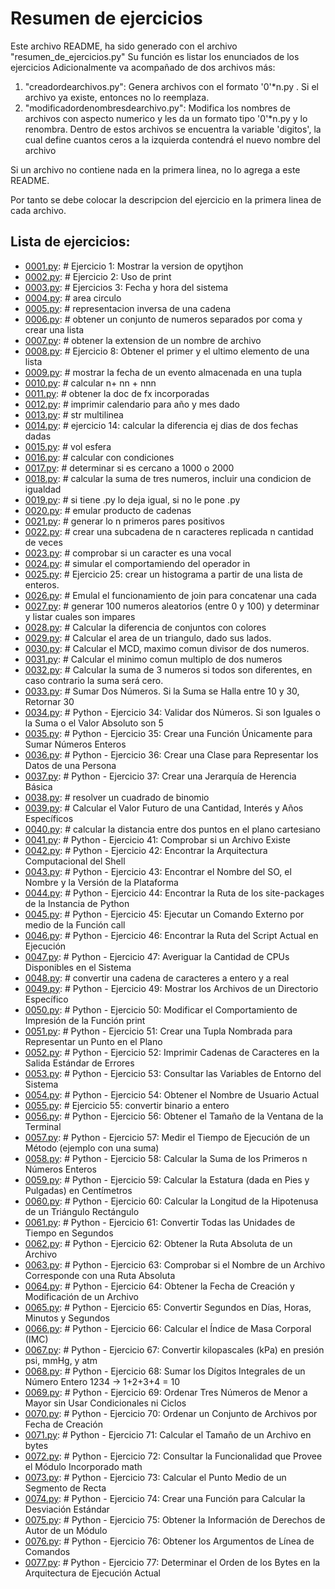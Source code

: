 
# Resumen de ejercicios 

Este archivo README, ha sido generado con el archivo "resumen_de_ejercicios.py"
Su función es listar los enunciados de los ejercicios
Adicionalmente va acompañado de dos archivos más:
1. "creadordearchivos.py": Genera archivos con el formato '0'*n.py . Si el archivo ya existe, entonces no lo reemplaza.
2. "modificadordenombresdearchivo.py": Modifica los nombres de archivos con aspecto numerico y les da un formato tipo '0'*n.py y lo renombra.
Dentro de estos archivos se encuentra la variable 'digitos', la cual define cuantos ceros a la izquierda contendrá el nuevo nombre del archivo

Si un archivo no contiene nada en la primera linea, no lo agrega a este README.

Por tanto se debe colocar la descripcion del ejercicio en la primera linea de cada archivo.

## Lista de ejercicios:


* [0001.py](0001.py): # Ejercicio 1: Mostrar la version de opytjhon
* [0002.py](0002.py): # Ejercicio 2: Uso de print
* [0003.py](0003.py): # Ejercicios 3: Fecha y hora del sistema
* [0004.py](0004.py): # area circulo
* [0005.py](0005.py): # representacion inversa de una cadena
* [0006.py](0006.py): # obtener un conjunto de numeros separados por coma y crear una lista
* [0007.py](0007.py): # obtener la extension de un nombre de archivo
* [0008.py](0008.py): # Ejercicio 8: Obtener el primer y el ultimo elemento de una lista
* [0009.py](0009.py): # mostrar la fecha de un evento almacenada en una tupla
* [0010.py](0010.py): # calcular n+ nn + nnn
* [0011.py](0011.py): # obtener la doc de fx incorporadas
* [0012.py](0012.py): # imprimir calendario para año y mes dado
* [0013.py](0013.py): # str multilinea
* [0014.py](0014.py): # ejercicio 14: calcular la diferencia ej dias de dos fechas dadas
* [0015.py](0015.py): # vol esfera
* [0016.py](0016.py): # calcular con condiciones
* [0017.py](0017.py): #  determinar si es cercano a 1000 o 2000
* [0018.py](0018.py): # calcular la suma de tres numeros, incluir una condicion de igualdad
* [0019.py](0019.py): # si tiene .py lo deja igual, si no le pone .py
* [0020.py](0020.py): # emular producto de cadenas
* [0021.py](0021.py): # generar lo n primeros pares positivos
* [0022.py](0022.py): # crear una subcadena de n caracteres replicada n cantidad de veces
* [0023.py](0023.py): # comprobar si un caracter es una vocal
* [0024.py](0024.py): # simular el comportamiendo del operador in
* [0025.py](0025.py): # Ejercicio 25: crear un histograma a partir de una lista de enteros.
* [0026.py](0026.py): # Emulal el funcionamiento de join para concatenar una cada
* [0027.py](0027.py): # generar 100  numeros aleatorios (entre 0 y 100) y determinar y listar cuales son impares
* [0028.py](0028.py): # Calcular la diferencia de conjuntos con colores
* [0029.py](0029.py): # Calcular el area de un triangulo, dado sus lados.
* [0030.py](0030.py): # Calcular el MCD, maximo comun divisor de dos numeros.
* [0031.py](0031.py): # Calcular el minimo comun multiplo de dos numeros
* [0032.py](0032.py): # Calcular la suma de 3 numeros si todos son diferentes, en caso contrario la suma será cero.
* [0033.py](0033.py): # Sumar Dos Números. Si la Suma se Halla entre 10 y 30, Retornar 30
* [0034.py](0034.py): # Python - Ejercicio 34: Validar dos Números. Si son Iguales o la Suma o el Valor Absoluto son 5
* [0035.py](0035.py): # Python - Ejercicio 35: Crear una Función Únicamente para Sumar Números Enteros
* [0036.py](0036.py): # Python - Ejercicio 36: Crear una Clase para Representar los Datos de una Persona
* [0037.py](0037.py): # Python - Ejercicio 37: Crear una Jerarquía de Herencia Básica
* [0038.py](0038.py): # resolver un cuadrado de binomio
* [0039.py](0039.py): # Calcular el Valor Futuro de una Cantidad, Interés y Años Específicos
* [0040.py](0040.py): # calcular la distancia entre dos puntos en el plano cartesiano
* [0041.py](0041.py): # Python - Ejercicio 41: Comprobar si un Archivo Existe
* [0042.py](0042.py): # Python - Ejercicio 42: Encontrar la Arquitectura Computacional del Shell
* [0043.py](0043.py): # Python - Ejercicio 43: Encontrar el Nombre del SO, el Nombre y la Versión de la Plataforma
* [0044.py](0044.py): # Python - Ejercicio 44: Encontrar la Ruta de los site-packages de la Instancia de Python
* [0045.py](0045.py): # Python - Ejercicio 45: Ejecutar un Comando Externo por medio de la Función call
* [0046.py](0046.py): # Python - Ejercicio 46: Encontrar la Ruta del Script Actual en Ejecución
* [0047.py](0047.py): # Python - Ejercicio 47: Averiguar la Cantidad de CPUs Disponibles en el Sistema
* [0048.py](0048.py): # convertir una cadena de caracteres a entero y a real
* [0049.py](0049.py): # Python - Ejercicio 49: Mostrar los Archivos de un Directorio Específico
* [0050.py](0050.py): # Python - Ejercicio 50: Modificar el Comportamiento de Impresión de la Función print
* [0051.py](0051.py): # Python - Ejercicio 51: Crear una Tupla Nombrada para Representar un Punto en el Plano
* [0052.py](0052.py): # Python - Ejercicio 52: Imprimir Cadenas de Caracteres en la Salida Estándar de Errores
* [0053.py](0053.py): # Python - Ejercicio 53: Consultar las Variables de Entorno del Sistema
* [0054.py](0054.py): # Python - Ejercicio 54: Obtener el Nombre de Usuario Actual
* [0055.py](0055.py): # Ejercicio 55: convertir binario a entero
* [0056.py](0056.py): # Python - Ejercicio 56: Obtener el Tamaño de la Ventana de la Terminal
* [0057.py](0057.py): # Python - Ejercicio 57: Medir el Tiempo de Ejecución de un Método (ejemplo con una suma)
* [0058.py](0058.py): # Python - Ejercicio 58: Calcular la Suma de los Primeros n Números Enteros
* [0059.py](0059.py): # Python - Ejercicio 59: Calcular la Estatura (dada en Pies y Pulgadas) en Centímetros
* [0060.py](0060.py): # Python - Ejercicio 60: Calcular la Longitud de la Hipotenusa de un Triángulo Rectángulo
* [0061.py](0061.py): # Python - Ejercicio 61: Convertir Todas las Unidades de Tiempo en Segundos
* [0062.py](0062.py): # Python - Ejercicio 62: Obtener la Ruta Absoluta de un Archivo
* [0063.py](0063.py): # Python - Ejercicio 63: Comprobar si el Nombre de un Archivo Corresponde con una Ruta Absoluta
* [0064.py](0064.py): # Python - Ejercicio 64: Obtener la Fecha de Creación y Modificación de un Archivo
* [0065.py](0065.py): # Python - Ejercicio 65: Convertir Segundos en Días, Horas, Minutos y Segundos
* [0066.py](0066.py): # Python - Ejercicio 66: Calcular el Índice de Masa Corporal (IMC)
* [0067.py](0067.py): # Python - Ejercicio 67: Convertir kilopascales (kPa) en presión psi, mmHg, y atm
* [0068.py](0068.py): # Python - Ejercicio 68: Sumar los Dígitos Integrales de un Número Entero  1234 -> 1+2+3+4 = 10
* [0069.py](0069.py): # Python - Ejercicio 69: Ordenar Tres Números de Menor a Mayor sin Usar Condicionales ni Ciclos
* [0070.py](0070.py): # Python - Ejercicio 70: Ordenar un Conjunto de Archivos por Fecha de Creación
* [0071.py](0071.py): # Python - Ejercicio 71: Calcular el Tamaño de un Archivo en bytes
* [0072.py](0072.py): # Python - Ejercicio 72: Consultar la Funcionalidad que Provee el Módulo Incorporado math
* [0073.py](0073.py): # Python - Ejercicio 73: Calcular el Punto Medio de un Segmento de Recta
* [0074.py](0074.py): # Python - Ejercicio 74: Crear una Función para Calcular la Desviación Estándar
* [0075.py](0075.py): # Python - Ejercicio 75: Obtener la Información de Derechos de Autor de un Módulo
* [0076.py](0076.py): # Python - Ejercicio 76: Obtener los Argumentos de Línea de Comandos
* [0077.py](0077.py): # Python - Ejercicio 77: Determinar el Orden de los Bytes en la Arquitectura de Ejecución Actual
